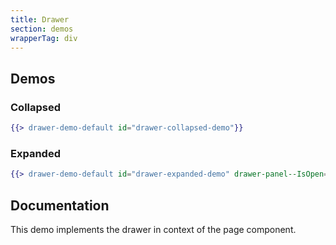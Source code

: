 ```yaml
---
title: Drawer
section: demos
wrapperTag: div
---
```


## Demos
### Collapsed
```hbs isFullscreen
{{> drawer-demo-default id="drawer-collapsed-demo"}}
```

### Expanded
```hbs isFullscreen
{{> drawer-demo-default id="drawer-expanded-demo" drawer-panel--IsOpen="true"}}
```

## Documentation

This demo implements the drawer in context of the page component.
